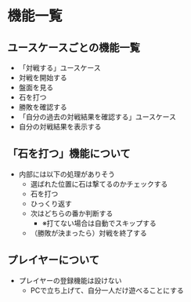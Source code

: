 # 機能一覧

## ユースケースごとの機能一覧

- 「対戦する」ユースケース
 - 対戦を開始する
 - 盤面を見る
 - 石を打つ
 - 勝敗を確認する
- 「自分の過去の対戦結果を確認する」ユースケース
 - 自分の対戦結果を表示する

## 「石を打つ」機能について

- 内部には以下の処理がありそう
    - 選ばれた位置に石は撃てるのかチェックする
    - 石を打つ
    - ひっくり返す
    - 次はどちらの番か判断する
        - ※打てない場合は自動でスキップする
    - （勝敗が決まったら）対戦を終了する 

## プレイヤーについて

- プレイヤーの登録機能は設けない
    - PCで立ち上げて、自分一人だけ遊べることにする